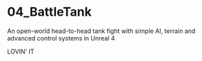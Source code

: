 # 04_BattleTank
An open-world head-to-head tank fight with simple AI, terrain and advanced control systems in Unreal 4


LOVIN' IT
